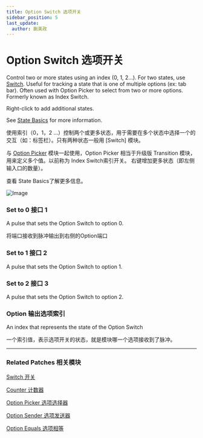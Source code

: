```yaml
---
title: Option Switch 选项开关
sidebar_position: 5
last_update:
  author: 蒯美政
---
```


# Option Switch 选项开关

Control two or more states using an index (0, 1, 2…). For two states, use [Switch](./Switch.md). Useful for tracking a state that is one of multiple options (ex: tab bar). Often used with Option Picker to select from two or more options. Formerly known as Index Switch.

Right-click to add additional states.

See [State Basics](./../PatchEditor/States.md) for more information.

使用索引（0，1，2 ...）控制两个或更多状态，用于需要在多个状态中选择一个的交互（如：标签栏）。只有两种状态一般用 [Switch] 模块。

与 [Option Picker](./Option%20Picker.md) 模块一起使用，Option Picker 相当于升级版 Transition 模块，用来定义多个值。以前称为 Index Switch索引开关。 右键增加更多状态（即左侧输入口的数量）。

查看  State Basics了解更多信息。

![Image](@site/static/img/docs/Utility/option-switch.png)

### Set to 0 接口 1

A pulse that sets the Option Switch to option 0.

将端口接收到脉冲输出到右侧的Option端口

### Set to 1 接口 2

A pulse that sets the Option Switch to option 1.

### Set to 2 接口 3

A pulse that sets the Option Switch to option 2.

### Option 输出选项索引

An index that represents the state of the Option Switch

一个索引值，表示选项开关的状态，就是模块哪一个选项接收到了脉冲。

------

### Related Patches 相关模块

[Switch 开关](./Switch.md)

[Counter 计数器](./Counter.md)

[Option Picker 选项选择器](./Option%20Picker.md)

[Option Sender 选项发送器](./Option%20Sender.md)

[Option Equals 选项相等](./Option%20Equals.md)
